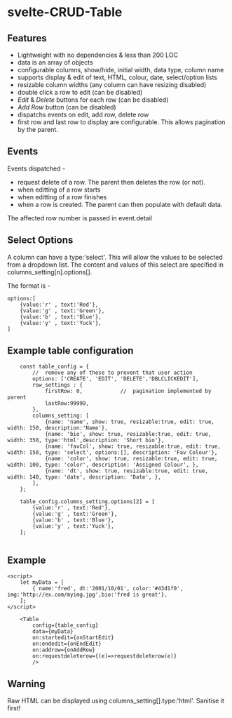 # svelte-CRUD-Table

## Features

- Lightweight with no dependencies & less than 200 LOC
- data is an array of objects
- configurable columns, show/hide, initial width, data type, column name
- supports display & edit of text, HTML, colour, date, select/option lists
- resizable column widths (any column can have resizing disabled)
- double click a row to edit (can be disabled)
- *Edit* & *Delete* buttons for each row (can be disabled)
- *Add Row* button (can be disabled)
- dispatchs events on edit, add row, delete row
- first row and last row to display are configurable. This allows pagination by the parent.

## Events

Events dispatched -

- request delete of a row. The parent then deletes the row (or not).
- when editting of a row starts
- when editting of a row finishes
- when a row is created. The parent can then populate with default data.

The affected row number is passed in event.detail

## Select Options

A column can have a type:'select'.  This will allow the values to be selected from a dropdown list. The content and values of this select are specified in columns_setting[n].options[].  

The format is -  

```
options:[
    {value:'r' , text:'Red'},
    {value:'g' , text:'Green'},
    {value:'b' , text:'Blue'},
    {value:'y' , text:'Yuck'},
]
```

## Example table configuration

```
	const table_config = {
        //  remove any of these to prevent that user action
		options: ['CREATE', 'EDIT', 'DELETE','DBLCLICKEDIT'],
        row_settings : {
            firstRow: 0,            //  pagination implemented by parent
            lastRow:99999,
        },
		columns_setting: [
			{name: 'name', show: true, resizable:true, edit: true, width: 150, description:'Name'},
			{name: 'bio', show: true, resizable:true, edit: true, width: 350, type:'html',description: 'Short bio'},
			{name: 'favCol', show: true, resizable:true, edit: true, width: 150, type: 'select', options:[], description: 'Fav Colour'},
			{name: 'color', show: true, resizable:true, edit: true, width: 100, type: 'color', description: 'Assigned Colour', },
			{name: 'dt', show: true, resizable:true, edit: true, width: 140, type: 'date', description: 'Date', },
		],
	};

    table_config.columns_setting.options[2] = [
        {value:'r' , text:'Red'},
        {value:'g' , text:'Green'},
        {value:'b' , text:'Blue'},
        {value:'y' , text:'Yuck'},
    ];


```

## Example

```
<script>
    let myData = [
        { name:'fred', dt:'2001/10/01', color:'#43d1f0', img:'http://ex.com/myimg.jpg',bio:'fred is great'},
    ];
</script>

    <Table
        config={table_config}
        data={myData}
        on:startedit={onStartEdit}
        on:endedit={onEndEdit}
        on:addrow={onAddRow}
        on:requestdeleterow={(e)=>requestdeleterow(e)}
        />

```

## Warning

Raw HTML can be displayed using columns_setting[].type:'html'.  Sanitise it first!
